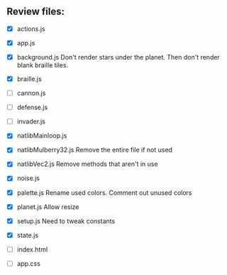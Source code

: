 Review files:
---

- [x] actions.js
- [x] app.js
- [x] background.js                 Don't render stars under the planet.
                                    Then don't render blank braille tiles.
- [x] braille.js
- [ ] cannon.js
- [ ] defense.js
- [ ] invader.js
- [x] natlibMainloop.js
- [x] natlibMulberry32.js           Remove the entire file if not used
- [x] natlibVec2.js                 Remove methods that aren't in use
- [x] noise.js
- [x] palette.js                    Rename used colors. Comment out unused colors
- [x] planet.js                     Allow resize
- [x] setup.js                      Need to tweak constants
- [x] state.js

- [ ] index.html
- [ ] app.css
